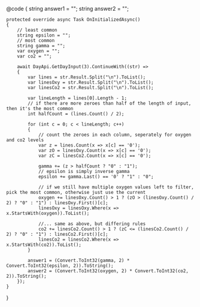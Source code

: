 @code
{
    string answer1 = "";
    string answer2 = "";

    protected override async Task OnInitializedAsync()
    {
        // least common
        string epsilon = "";
        // most common
        string gamma = "";
        var oxygen = "";
        var co2 = "";

        await DayApi.GetDayInput(3).ContinueWith((str) =>
        {
            var lines = str.Result.Split("\n").ToList();
            var linesOxy = str.Result.Split("\n").ToList();
            var linesCo2 = str.Result.Split("\n").ToList();

            var lineLength = lines[0].Length - 1;
            // if there are more zeroes than half of the length of input, then it's the most common
            int halfCount = (lines.Count() / 2);

            for (int c = 0; c < lineLength; c++)
            {
                // count the zeroes in each column, seperately for oxygen and co2 levels
                var z = lines.Count(x => x[c] == '0');
                var zO = linesOxy.Count(x => x[c] == '0');
                var zC = linesCo2.Count(x => x[c] == '0');

                gamma += (z > halfCount ? "0" : "1");
                // epsilon is simply inverse gamma
                epsilon += gamma.Last() == '0' ? "1" : "0";

                // if we still have multiple oxygen values left to filter, pick the most common, otherwise just use the current
                oxygen += linesOxy.Count() > 1 ? (zO > (linesOxy.Count() / 2) ? "0" : "1") : linesOxy.First()[c];
                linesOxy = linesOxy.Where(x => x.StartsWith(oxygen)).ToList();

                //... same as above, but differing rules
                co2 += linesCo2.Count() > 1 ? (zC <= (linesCo2.Count() / 2) ? "0" : "1") : linesCo2.First()[c];
                linesCo2 = linesCo2.Where(x => x.StartsWith(co2)).ToList();
            }

            answer1 = (Convert.ToInt32(gamma, 2) * Convert.ToInt32(epsilon, 2)).ToString();
            answer2 = (Convert.ToInt32(oxygen, 2) * Convert.ToInt32(co2, 2)).ToString();
        });
    }
}
